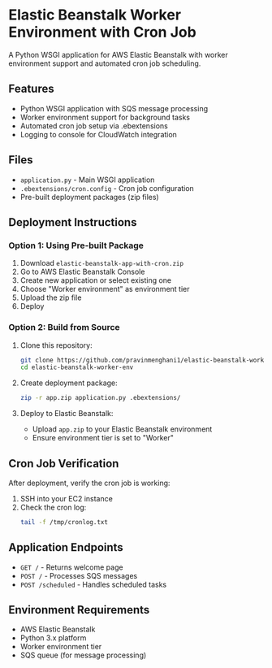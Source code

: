 # Elastic Beanstalk Worker Environment with Cron Job

A Python WSGI application for AWS Elastic Beanstalk with worker environment support and automated cron job scheduling.

## Features

- Python WSGI application with SQS message processing
- Worker environment support for background tasks
- Automated cron job setup via .ebextensions
- Logging to console for CloudWatch integration

## Files

- `application.py` - Main WSGI application
- `.ebextensions/cron.config` - Cron job configuration
- Pre-built deployment packages (zip files)

## Deployment Instructions

### Option 1: Using Pre-built Package

1. Download `elastic-beanstalk-app-with-cron.zip`
2. Go to AWS Elastic Beanstalk Console
3. Create new application or select existing one
4. Choose "Worker environment" as environment tier
5. Upload the zip file
6. Deploy

### Option 2: Build from Source

1. Clone this repository:
   ```bash
   git clone https://github.com/pravinmenghani1/elastic-beanstalk-worker-env.git
   cd elastic-beanstalk-worker-env
   ```

2. Create deployment package:
   ```bash
   zip -r app.zip application.py .ebextensions/
   ```

3. Deploy to Elastic Beanstalk:
   - Upload `app.zip` to your Elastic Beanstalk environment
   - Ensure environment tier is set to "Worker"

## Cron Job Verification

After deployment, verify the cron job is working:

1. SSH into your EC2 instance
2. Check the cron log:
   ```bash
   tail -f /tmp/cronlog.txt
   ```

## Application Endpoints

- `GET /` - Returns welcome page
- `POST /` - Processes SQS messages
- `POST /scheduled` - Handles scheduled tasks

## Environment Requirements

- AWS Elastic Beanstalk
- Python 3.x platform
- Worker environment tier
- SQS queue (for message processing)